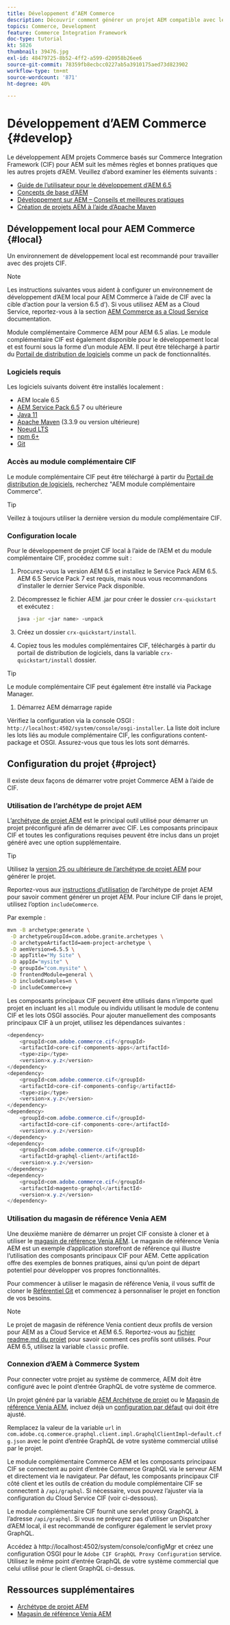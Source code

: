 ```yaml
---
title: Développement d’AEM Commerce
description: Découvrir comment générer un projet AEM compatible avec le commerce à l’aide de l’archétype de projet AEM. Découvrez comment créer et déployer le projet dans un environnement de développement local.
topics: Commerce, Development
feature: Commerce Integration Framework
doc-type: tutorial
kt: 5826
thumbnail: 39476.jpg
exl-id: 48479725-8b52-4ff2-a599-d20958b26ee6
source-git-commit: 78359fb8ecbcc0227ab5a3910175aed73d823902
workflow-type: tm+mt
source-wordcount: '871'
ht-degree: 40%

---
```


# Développement d’AEM Commerce {#develop}

Le développement AEM projets Commerce basés sur Commerce Integration Framework (CIF) pour AEM suit les mêmes règles et bonnes pratiques que les autres projets d’AEM. Veuillez d’abord examiner les éléments suivants :

- [Guide de l’utilisateur pour le développement d’AEM 6.5](/help/sites-developing/home.md)
- [Concepts de base d’AEM](/help/sites-developing/the-basics.md)
- [Développement sur AEM – Conseils et meilleures pratiques](/help/sites-developing/dev-guidelines-bestpractices.md)
- [Création de projets AEM à l’aide d’Apache Maven](/help/sites-developing/ht-projects-maven.md)

## Développement local pour AEM Commerce {#local}

Un environnement de développement local est recommandé pour travailler avec des projets CIF.

>[!NOTE]
>
>Les instructions suivantes vous aident à configurer un environnement de développement d’AEM local pour AEM Commerce à l’aide de CIF avec la cible d’action pour la version 6.5 d’). Si vous utilisez AEM as a Cloud Service, reportez-vous à la section [AEM Commerce as a Cloud Service](https://experienceleague.adobe.com/docs/experience-manager-cloud-service/content-and-commerce/home.html?lang=fr) documentation.

Module complémentaire Commerce AEM pour AEM 6.5 alias. Le module complémentaire CIF est également disponible pour le développement local et est fourni sous la forme d’un module AEM. Il peut être téléchargé à partir du [Portail de distribution de logiciels](https://experience.adobe.com/#/downloads/content/software-distribution/en/aem.html) comme un pack de fonctionnalités.

### Logiciels requis

Les logiciels suivants doivent être installés localement :

- AEM locale 6.5
- [AEM Service Pack 6.5](https://experience.adobe.com/#/downloads/content/software-distribution/en/aem.html) 7 ou ultérieure
- [Java 11](https://downloads.experiencecloud.adobe.com/content/software-distribution/en/general.html)
- [Apache Maven](https://maven.apache.org/) (3.3.9 ou version ultérieure)
- [Noeud LTS](https://nodejs.org/en/)
- [npm 6+](https://www.npmjs.com/)
- [Git](https://git-scm.com/)

### Accès au module complémentaire CIF

Le module complémentaire CIF peut être téléchargé à partir du [Portail de distribution de logiciels](https://experience.adobe.com/#/downloads/content/software-distribution/en/aem.html), recherchez &quot;AEM module complémentaire Commerce&quot;.

>[!TIP]
>
>Veillez à toujours utiliser la dernière version du module complémentaire CIF.

### Configuration locale

Pour le développement de projet CIF local à l’aide de l’AEM et du module complémentaire CIF, procédez comme suit :

1. Procurez-vous la version AEM 6.5 et installez le Service Pack AEM 6.5. AEM 6.5 Service Pack 7 est requis, mais nous vous recommandons d’installer le dernier Service Pack disponible.

1. Décompressez le fichier AEM .jar pour créer le dossier `crx-quickstart` et exécutez :

   ```bash
   java -jar <jar name> -unpack
   ```

1. Créez un dossier `crx-quickstart/install`.

1. Copiez tous les modules complémentaires CIF, téléchargés à partir du portail de distribution de logiciels, dans la variable `crx-quickstart/install` dossier.

>[!TIP]
>
>Le module complémentaire CIF peut également être installé via Package Manager.

1. Démarrez AEM démarrage rapide

Vérifiez la configuration via la console OSGI : `http://localhost:4502/system/console/osgi-installer`. La liste doit inclure les lots liés au module complémentaire CIF, les configurations content-package et OSGI. Assurez-vous que tous les lots sont démarrés.

## Configuration du projet {#project}

Il existe deux façons de démarrer votre projet Commerce AEM à l’aide de CIF.

### Utilisation de l’archétype de projet AEM

L’[archétype de projet AEM](https://github.com/adobe/aem-project-archetype) est le principal outil utilisé pour démarrer un projet préconfiguré afin de démarrer avec CIF. Les composants principaux CIF et toutes les configurations requises peuvent être inclus dans un projet généré avec une option supplémentaire.

>[!TIP]
>
>Utilisez la [version 25 ou ultérieure de l’archétype de projet AEM](https://github.com/adobe/aem-project-archetype/releases) pour générer le projet.

Reportez-vous aux [instructions d’utilisation](https://github.com/adobe/aem-project-archetype#usage) de l’archétype de projet AEM pour savoir comment générer un projet AEM. Pour inclure CIF dans le projet, utilisez l’option `includeCommerce`.

Par exemple :

```bash
mvn -B archetype:generate \
 -D archetypeGroupId=com.adobe.granite.archetypes \
 -D archetypeArtifactId=aem-project-archetype \
 -D aemVersion=6.5.5 \
 -D appTitle="My Site" \
 -D appId="mysite" \
 -D groupId="com.mysite" \
 -D frontendModule=general \
 -D includeExamples=n \
 -D includeCommerce=y
```

Les composants principaux CIF peuvent être utilisés dans n’importe quel projet en incluant les `all` module ou individu utilisant le module de contenu CIF et les lots OSGI associés. Pour ajouter manuellement des composants principaux CIF à un projet, utilisez les dépendances suivantes :

```java
<dependency>
    <groupId>com.adobe.commerce.cif</groupId>
    <artifactId>core-cif-components-apps</artifactId>
    <type>zip</type>
    <version>x.y.z</version>
</dependency>
<dependency>
    <groupId>com.adobe.commerce.cif</groupId>
    <artifactId>core-cif-components-config</artifactId>
    <type>zip</type>
    <version>x.y.z</version>
</dependency>
<dependency>
    <groupId>com.adobe.commerce.cif</groupId>
    <artifactId>core-cif-components-core</artifactId>
    <version>x.y.z</version>
</dependency>
<dependency>
    <groupId>com.adobe.commerce.cif</groupId>
    <artifactId>graphql-client</artifactId>
    <version>x.y.z</version>
</dependency>
<dependency>
    <groupId>com.adobe.commerce.cif</groupId>
    <artifactId>magento-graphql</artifactId>
    <version>x.y.z</version>
</dependency>
```

### Utilisation du magasin de référence Venia AEM

Une deuxième manière de démarrer un projet CIF consiste à cloner et à utiliser le [magasin de référence Venia AEM](https://github.com/adobe/aem-cif-guides-venia). Le magasin de référence Venia AEM est un exemple d’application storefront de référence qui illustre l’utilisation des composants principaux CIF pour AEM. Cette application offre des exemples de bonnes pratiques, ainsi qu’un point de départ potentiel pour développer vos propres fonctionnalités.

Pour commencer à utiliser le magasin de référence Venia, il vous suffit de cloner le [Référentiel Git](https://github.com/adobe/aem-cif-guides-venia) et commencez à personnaliser le projet en fonction de vos besoins.

>[!NOTE]
>
>Le projet de magasin de référence Venia contient deux profils de version pour AEM as a Cloud Service et AEM 6.5. Reportez-vous au [fichier readme.md du projet](https://github.com/adobe/aem-cif-guides-venia/blob/main/README.md) pour savoir comment ces profils sont utilisés. Pour AEM 6.5, utilisez la variable `classic` profile.

### Connexion d’AEM à Commerce System

Pour connecter votre projet au système de commerce, AEM doit être configuré avec le point d’entrée GraphQL de votre système de commerce.

Un projet généré par la variable [AEM Archétype de projet](https://github.com/adobe/aem-project-archetype) ou le [Magasin de référence Venia AEM](https://github.com/adobe/aem-cif-guides-venia), incluez déjà un [configuration par défaut](https://github.com/adobe/aem-cif-guides-venia/blob/main/ui.config/src/main/content/jcr_root/apps/venia/osgiconfig/config/com.adobe.cq.commerce.graphql.client.impl.GraphqlClientImpl~default.cfg.json) qui doit être ajusté.

Remplacez la valeur de la variable `url` in `com.adobe.cq.commerce.graphql.client.impl.GraphqlClientImpl~default.cfg.json` avec le point d’entrée GraphQL de votre système commercial utilisé par le projet.

Le module complémentaire Commerce AEM et les composants principaux CIF se connectent au point d’entrée Commerce GraphQL via le serveur AEM et directement via le navigateur. Par défaut, les composants principaux CIF côté client et les outils de création du module complémentaire CIF se connectent à `/api/graphql`. Si nécessaire, vous pouvez l’ajuster via la configuration du Cloud Service CIF (voir ci-dessous).

Le module complémentaire CIF fournit une servlet proxy GraphQL à l’adresse `/api/graphql`. Si vous ne prévoyez pas d’utiliser un Dispatcher d’AEM local, il est recommandé de configurer également le servlet proxy GraphQL.

Accédez à http://localhost:4502/system/console/configMgr et créez une configuration OSGI pour le `Adobe CIF GraphQL Proxy Configuration` service. Utilisez le même point d’entrée GraphQL de votre système commercial que celui utilisé pour le client GraphQL ci-dessus.

## Ressources supplémentaires

- [Archétype de projet AEM](https://github.com/adobe/aem-project-archetype)
- [Magasin de référence Venia AEM](https://github.com/adobe/aem-cif-guides-venia)
